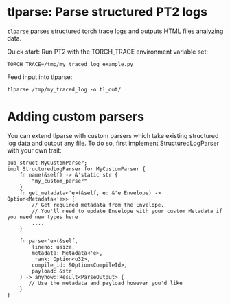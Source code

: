 # tlparse: Parse structured PT2 logs
`tlparse` parses structured torch trace logs and outputs HTML files analyzing data.

Quick start:
Run PT2 with the TORCH_TRACE environment variable set:
```
TORCH_TRACE=/tmp/my_traced_log example.py
```

Feed input into tlparse:
```
tlparse /tmp/my_traced_log -o tl_out/
```

# Adding custom parsers
You can extend tlparse with custom parsers which take existing structured log data and output any file. To do so, first implement StructuredLogParser with your own trait:

```
pub struct MyCustomParser;
impl StructuredLogParser for MyCustomParser {
    fn name(&self) -> &'static str {
        "my_custom_parser"
    }
    fn get_metadata<'e>(&self, e: &'e Envelope) -> Option<Metadata<'e>> {
        // Get required metadata from the Envelope.
        // You'll need to update Envelope with your custom Metadata if you need new types here
        ....
    }

    fn parse<'e>(&self,
        lineno: usize,
        metadata: Metadata<'e>,
        _rank: Option<u32>,
        compile_id: &Option<CompileId>,
        payload: &str
    ) -> anyhow::Result<ParseOutput> {
       // Use the metadata and payload however you'd like
    }
}
```
